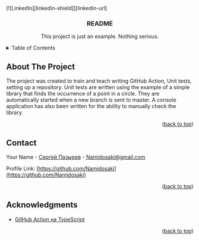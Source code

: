 <div id="top"></div>
[![LinkedIn][linkedin-shield]][linkedin-url]
  <h3 align="center">README</h3>
  <p align="center">
	  This project is just an example.
	  Nothing serious.
    
  </p> 
</div>

<!-- TABLE OF CONTENTS -->
<details>
  <summary>Table of Contents</summary>
  <ol>
    <li><a href="#about-the-project">About The Project</a></li>
    <li><a href="#contact">Contact</a></li>
    <li><a href="#acknowledgments">Acknowledgments</a></li>
  </ol>
</details>



<!-- ABOUT THE PROJECT -->
## About The Project

The project was created to train and teach writing GitHub Action, Unit tests, setting up a repository.
Unit tests are written using the example of a simple library that finds the occurrence of a point in a circle. They are automatically started when a new branch is sent to master.
A console application has also been written for the ability to manually check the library.

<p align="right">(<a href="#top">back to top</a>)</p>


<!-- CONTACT -->
## Contact

Your Name - [Сергей Пазырев](https://www.linkedin.com/in/%D1%81%D0%B5%D1%80%D0%B3%D0%B5%D0%B9-%D0%BF%D0%B0%D0%B7%D1%8B%D1%80%D0%B5%D0%B2-07449521a) - [Namidosaki@gmail.com](mailto:Namidosaki@gmail.com)

Profile Link: [https://github.com/Namidosaki](https://github.com/Namidosaki)

<p align="right">(<a href="#top">back to top</a>)</p>



<!-- ACKNOWLEDGMENTS -->
## Acknowledgments

* [GitHub Action на TypeScript](https://habr.com/ru/post/561644/)

<p align="right">(<a href="#top">back to top</a>)</p>



<!-- MARKDOWN LINKS & IMAGES -->
<!-- https://www.markdownguide.org/basic-syntax/#reference-style-links -->
[linkedin-shield]: https://img.shields.io/badge/-LinkedIn-black.svg?style=for-the-badge&logo=linkedin&colorB=555
[linkedin-url]: https://www.linkedin.com/in/%D1%81%D0%B5%D1%80%D0%B3%D0%B5%D0%B9-%D0%BF%D0%B0%D0%B7%D1%8B%D1%80%D0%B5%D0%B2-07449521a
